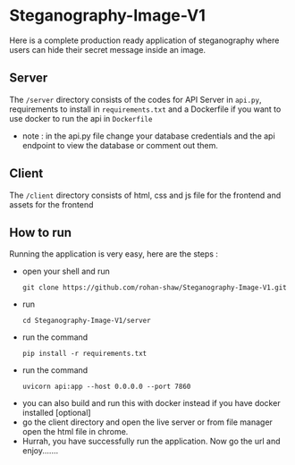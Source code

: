 # Steganography-Image-V1

Here is a complete production ready application of steganography where users can hide their secret message inside an image.

## Server
The `/server` directory consists of the codes for API Server in `api.py`, requirements to install in `requirements.txt` and a Dockerfile if you want to use docker to run the api in `Dockerfile`

- note : in the api.py file change your database credentials and the api endpoint to view the database or comment out them.

## Client
The `/client` directory consists of html, css and js file for the frontend and assets for the frontend

## How to run
Running the application is very easy, here are the steps :
- open your shell and run
  ```
  git clone https://github.com/rohan-shaw/Steganography-Image-V1.git
  ```
- run
  ```
  cd Steganography-Image-V1/server
  ```
- run the command
  ```
  pip install -r requirements.txt
  ```
- run the command
  ```
  uvicorn api:app --host 0.0.0.0 --port 7860
  ```
- you can also build and run this with docker instead if you have docker installed [optional]
- go the client directory and open the live server or from file manager open the html file in chrome.
- Hurrah, you have successfully run the application. Now go the url and enjoy.......
